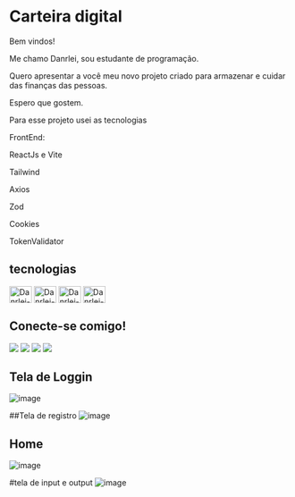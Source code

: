 # Carteira digital

Bem vindos!

Me chamo Danrlei, sou estudante de programação.

Quero apresentar a você meu novo projeto criado para armazenar e cuidar das finanças das pessoas.

Espero que gostem.

Para esse projeto usei as tecnologias

FrontEnd: 

ReactJs e Vite

Tailwind

Axios

Zod

Cookies

TokenValidator

## tecnologias

<div>
  <img align="center" alt="Danrlei-angular" height="30" width="40" src="https://static-00.iconduck.com/assets.00/tailwind-css-icon-512x307-1v56l8ed.png" />
  <img align="center" alt="Danrlei-angular" height="30" width="40" src="https://cdn1.iconfinder.com/data/icons/programing-development-8/24/react_logo-512.png" />
  <img align="center" alt="Danrlei-angular" height="30" width="40" src="https://cdn.worldvectorlogo.com/logos/axios.svg" />
  <img align="center" alt="Danrlei-angular" height="30" width="40" src="https://static-00.iconduck.com/assets.00/node-js-icon-454x512-nztofx17.png" />
</div>

## Conecte-se comigo!

<div> 
  <a href="https://www.youtube.com/@Danrleinascimento" target="_blank"><img src="https://img.shields.io/badge/YouTube-FF0000?style=for-the-badge&logo=youtube&logoColor=white" target="_blank"></a>
  <a href="https://www.instagram.com/souzadanrlei/" target="_blank"><img src="https://img.shields.io/badge/-Instagram-%23E4405F?style=for-the-badge&logo=instagram&logoColor=white" target="_blank"></a>
  <a href = "mailto:danrleimentalista@gmail.com"><img src="https://img.shields.io/badge/-Gmail-%23333?style=for-the-badge&logo=gmail&logoColor=white" target="_blank"></a>
  <a href="https://www.linkedin.com/in/danrlei-souza/" target="_blank"><img src="https://img.shields.io/badge/-LinkedIn-%230077B5?style=for-the-badge&logo=linkedin&logoColor=white" target="_blank"></a> 
</div>

## Tela de Loggin
![image](https://github.com/danrleisnob/Carteira-digital-frontend/assets/132399000/3ab81048-a17e-42cd-b08b-1e7db9654be2)

##Tela de registro
![image](https://github.com/danrleisnob/Carteira-digital-frontend/assets/132399000/c2c79b88-1d6b-413c-9253-86cf5b94eba7)

## Home
![image](https://github.com/danrleisnob/Carteira-digital-frontend/assets/132399000/f25df7cb-e4ee-451a-bd0f-8d2484b132ff)

#tela de input e output
![image](https://github.com/danrleisnob/Carteira-digital-frontend/assets/132399000/bf5883f0-cfca-4a05-a9c4-e4f60895d695)


